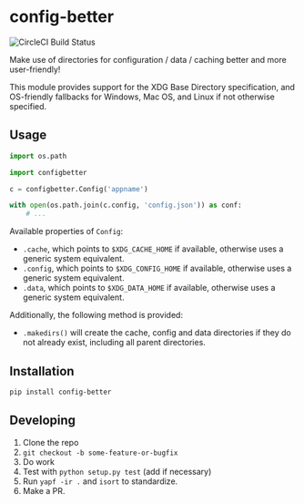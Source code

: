 # config-better

![CircleCI Build Status](https://img.shields.io/circleci/token/a23936ed1748d98b98003357c1e205619209af66/project/github/kade-robertson/config-better/master.svg?style=flat-square)

Make use of directories for configuration / data / caching better and more user-friendly!

This module provides support for the XDG Base Directory specification, and OS-friendly fallbacks for Windows, Mac OS, and Linux if not otherwise specified.

## Usage

```python
import os.path

import configbetter

c = configbetter.Config('appname')

with open(os.path.join(c.config, 'config.json')) as conf:
    # ...
```

Available properties of `Config`:

- `.cache`, which points to `$XDG_CACHE_HOME` if available, otherwise uses a generic system equivalent.
- `.config`, which points to `$XDG_CONFIG_HOME` if available, otherwise uses a generic system equivalent.
- `.data`, which points to `$XDG_DATA_HOME` if available, otherwise uses a generic system equivalent.

Additionally, the following method is provided:

- `.makedirs()` will create the cache, config and data directories if they do not already exist, including all parent directories.

## Installation

```bash
pip install config-better
```

## Developing

1. Clone the repo
2. `git checkout -b some-feature-or-bugfix`
3. Do work
4. Test with `python setup.py test` (add if necessary)
5. Run `yapf -ir .` and `isort` to standardize.
6. Make a PR.
